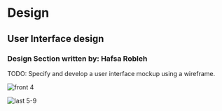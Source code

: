# Design

## User Interface design
### Design Section written by: Hafsa Robleh
TODO: Specify and develop a user interface mockup using a wireframe.

![front 4 ](https://github.com/user-attachments/assets/ff9b1974-27f9-4b93-88b5-580ade48c86b)



![last 5-9](https://github.com/user-attachments/assets/db8963c7-0249-4da2-a47e-77d37e78c357)





